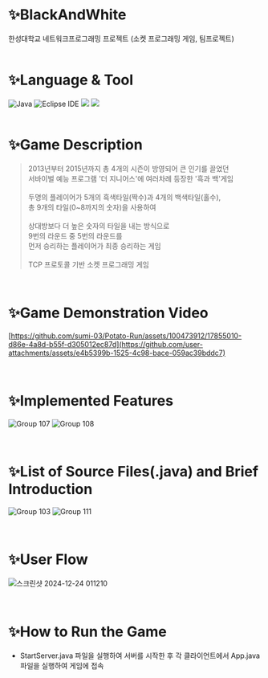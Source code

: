 # ✨BlackAndWhite
 한성대학교 네트워크프로그래밍 프로젝트 (소켓 프로그래밍 게임, 팀프로젝트) <br><br>

# ✨Language & Tool
![Java](https://img.shields.io/badge/Java-007396.svg?&style=for-the-badge&logo=Java&logoColor=white)
![Eclipse IDE](https://img.shields.io/badge/Eclipse%20IDE-2C2255.svg?&style=for-the-badge&logo=Eclipse%20IDE&logoColor=white)
<img src="https://img.shields.io/badge/IntelliJ_IDEA-000000.svg?style=for-the-badge&logo=intellij-idea&logoColor=white">
<img src="https://img.shields.io/badge/Visual_Studio_Code-0078D4?style=for-the-badge&logo=visual%20studio%20code&logoColor=white"> 
<br><br>

# ✨Game Description
> 2013년부터 2015년까지 총 4개의 시즌이 방영되어 큰 인기를 끌었던 <br>
> 서바이벌 예능 프로그램 '더 지니어스'에 여러차례 등장한 '흑과 백'게임 <br><br>
> 두명의 플레이어가 5개의 흑색타일(짝수)과 4개의 백색타일(홀수), <br>
> 총 9개의 타일(0~8까지의 숫자)을 사용하여 <br><br>
> 상대방보다 더 높은 숫자의 타일을 내는 방식으로 <br>
> 9번의 라운드 중 5번의 라운드를 <br>
> 먼저 승리하는 플레이어가 최종 승리하는 게임 <br><br>
> TCP 프로토콜 기반 소켓 프로그래밍 게임

<br>

# ✨Game Demonstration Video
[https://github.com/sumi-03/Potato-Run/assets/100473912/17855010-d86e-4a8d-b55f-d305012ec87d](https://github.com/user-attachments/assets/e4b5399b-1525-4c98-bace-059ac39bddc7)

<br>

# ✨Implemented Features
![Group 107](https://github.com/user-attachments/assets/f6a2a6e4-0755-42a3-95b8-4bbcf453297b)
![Group 108](https://github.com/user-attachments/assets/166587c2-0a6d-48ff-942a-d393b5c92790)

<br>

# ✨List of Source Files(.java) and Brief Introduction
![Group 103](https://github.com/user-attachments/assets/0887ce2c-0028-4b13-8361-1a0ebc87fb3a)
![Group 111](https://github.com/user-attachments/assets/c1b17b88-e412-4f30-aa2a-ecda1eacd4c1)

<br>

# ✨User Flow
![스크린샷 2024-12-24 011210](https://github.com/user-attachments/assets/85b94bd5-d447-4721-bec3-bd759e9f474a)

<br>

# ✨How to Run the Game
- StartServer.java 파일을 실행하여 서버를 시작한 후 각 클라이언트에서 App.java 파일을 실행하여 게임에 접속
 
<br>
